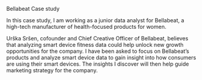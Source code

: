 Bellabeat Case study

In this case study, I am working as a junior data analyst for Bellabeat, a high-tech manufacturer of health-focused products for women.


Urška Sršen, cofounder and Chief Creative Officer of Bellabeat, believes that analyzing smart device fitness data could help unlock new growth opportunities for the company. I have been asked to focus on Bellabeat’s products and analyze smart device data to gain insight into how consumers are using their smart devices. The insights I discover will then help guide marketing strategy for the company.
